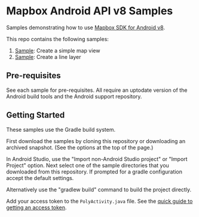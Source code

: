 Mapbox Android API v8 Samples
===================================

Samples demonstrating how to use
[Mapbox SDK for Android v8](https://docs.mapbox.com/android/maps/overview/).

This repo contains the following samples:

1. [Sample](https://docs.mapbox.com/android/maps/examples/create-a-simple-map-view/): Create a simple map view
2. [Sample](https://docs.mapbox.com/android/maps/examples/create-a-line-layer/): Create a line layer

Pre-requisites
--------------

See each sample for pre-requisites.
All require an uptodate version of the Android build tools and the Android support repository.

Getting Started
---------------

These samples use the Gradle build system.

First download the samples by cloning this repository or downloading an archived
snapshot. (See the options at the top of the page.)

In Android Studio, use the "Import non-Android Studio project" or
"Import Project" option. Next select one of the sample directories that you downloaded from this
repository.
If prompted for a gradle configuration accept the default settings.

Alternatively use the "gradlew build" command to build the project directly.

Add your access token to the `PolyActivity.java` file.
See the [quick guide to getting an access token](https://docs.mapbox.com/help/how-mapbox-works/access-tokens/).
